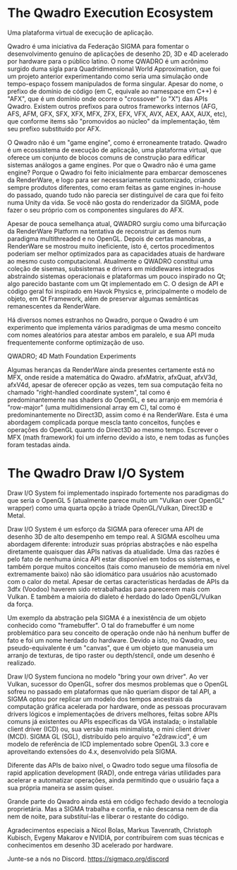 # The Qwadro Execution Ecosystem
Uma plataforma virtual de execução de aplicação.

Qwadro é uma iniciativa da Federação SIGMA para fomentar o desenvolvimento genuíno de aplicações de desenho 2D, 3D e 4D acelerado por hardware para o público latino. O nome QWADRO é um acrônimo surgido duma sigla para Quadridimensional World Approximation, que foi um projeto anterior experimentando como seria uma simulação onde tempo-espaço fossem manipulados de forma singular.
Apesar do nome, o prefixo de domínio de código (em C, equivale ao namespace em C++) é "AFX", que é um domínio onde ocorre o "crossover" (o "X") das APIs Qwadro. Existem outros prefixos para outros frameworks internos (AFG, AFS, AFM, GFX, SFX, XFX, MFX, ZFX, EFX, VFX, AVX, AEX, AAX, AUX, etc), que conforme items são "promovidos ao núcleo" da implementação, têm seu prefixo substituído por AFX.

O Qwadro não é um "game engine", como é erroneamente tratado. Qwadro é um ecossistema de execução de aplicação, uma plataforma virtual, que oferece um conjunto de blocos comuns de construção para edificar sistemas análogos a game engines.
Por que o Qwadro não é uma game engine? Porque o Qwadro foi feito inicialmente para embarcar demoscenes da RenderWare, e logo para ser necessariamente customizado, criando sempre produtos diferentes, como eram feitas as game engines in-house do passado, quando tudo não parecia ser distinguível de cara que foi feito numa Unity da vida. Se você não gosta do renderizador da SIGMA, pode fazer o seu próprio com os componentes singulares do AFX.

Apesar de pouca semelhança atual, QWADRO surgiu como uma bifurcação da RenderWare Platform na tentativa de reconstruir as demos num paradigma multithreaded e no OpenGL.
Depois de certas manobras, a RenderWare se mostrou muito ineficiente, isto é, certos procedimentos poderiam ser melhor optimizados para as capacidades atuais de hardware ao mesmo custo computacional.
Atualmente o QWADRO constitui uma coleção de sisemas, subsistemas e drivers em middlewares integrados abstraindo sistemas operacionais e plataformas um pouco inspirado no Qt; algo parecido bastante com um Qt implementado em C.
O design de API e código geral foi inspirado em Havok Physics e, principalmente o modelo de objeto, em Qt Framework, além de preservar algumas semânticas remanescentes da RenderWare.

Há diversos nomes estranhos no Qwadro, porque o Qwadro é um experimento que implementa vários paradigmas de uma mesmo conceito com nomes aleatórios para atestar ambos em paralelo, e sua API muda frequentemente conforme optimização de uso.

QWADRO; 4D Math Foundation Experiments

Algumas heranças da RenderWare ainda presentes certamente está no MFX, onde reside a matemática do Qwadro.
afxMatrix, afxQuat, afxV3d, afxV4d, apesar de oferecer opção as vezes, tem sua computação feita no chamado "right-handled coordinate system", tal como é predominantemente nas shaders do OpenGL, e seu arranjo em memória é "row-major" (uma multidimensional array em C), tal como é predominantemente no Direct3D, assim como é na RenderWare.
Esta é uma abordagem complicada porque mescla tanto conceitos, funções e operações do OpenGL quanto do Direct3D ao mesmo tempo. Escrever o MFX (math framework) foi um inferno devido a isto, e nem todas as funções foram testadas ainda.

# The Qwadro Draw I/O System

Draw I/O System foi implementado inspirado fortemente nos paradigmas do que seria o OpenGL 5 (atualmente parece muito um "Vulkan over OpenGL" wrapper) como uma quarta opção à tríade OpenGL/Vulkan, Direct3D e Metal.

Draw I/O System é um esforço da SIGMA para oferecer uma API de desenho 3D de alto desempenho em tempo real. A SIGMA escolheu uma abordagem diferente: introduzir suas próprias abstrações e não espelha diretamente quaisquer das APIs nativas da atualidade. Uma das razões é pelo fato de nenhuma única API estar disponível em todos os sistemas, e também porque muitos conceitos (tais como manuseio de memória em nível extremamente baixo) não são idiomático para usuários não acustomado com o calor do metal.
Apesar de certas características herdadas de APIs da 3dfx (Voodoo) haverem sido retrabalhadas para parecerem mais com Vulkan. E também a maioria do dialeto é herdado do lado OpenGL/Vulkan da força.

Um exemplo da abstração pela SIGMA é a inexistência de um objeto conhecido como "framebuffer". O tal do framebuffer é um nome problemático para seu conceito de operação onde não há nenhum buffer de fato e foi um nome herdado do hardware. Devido a isto, no Qwadro, seu pseudo-equivalente é um "canvas", que é um objeto que manuseia um arranjo de texturas, de tipo raster ou depth/stencil, onde um desenho é realizado.

Draw I/O System funciona no modelo "bring your own driver". Ao ver Vulkan, sucessor do OpenGL, sofrer dos mesmos problemas que o OpenGL sofreu no passado em plataformas que não queriam dispor de tal API, a SIGMA optou por replicar um modelo dos tempos ancestrais da computação gráfica acelerada por hardware, onde as pessoas procuravam drivers lógicos e implementações de drivers melhores, feitas sobre APIs comuns já existentes ou APIs específicas da VGA instalada; o installable client driver (ICD) ou, sua versão mais minimalista, o mini client driver (MCD).
SIGMA GL (SGL), distribuído pelo arquivo "e2draw.icd", é um modelo de referência de ICD implementado sobre OpenGL 3.3 core e aproveitando extensões do 4.x, desenvolvido pela SIGMA.

Diferente das APIs de baixo nível, o Qwadro todo segue uma filosofia de rapid application development (RAD), onde entrega várias utilidades para acelerar e automatizar operações, ainda permitindo que o usuário faça a sua própria maneira se assim quiser.

Grande parte do Qwadro ainda está em código fechado devido a tecnologia proprietária. Mas a SIGMA trabalha e confia, e não descansa nem de dia nem de noite, para substituí-las e liberar o restante do código.

Agradecimentos especiais a Nicol Bolas, Markus Tavenrath, Christoph Kubisch, Evgeny Makarov e NVIDIA, por contribuírem com suas técnicas e conhecimentos em desenho 3D acelerado por hardware.

Junte-se a nós no Discord. https://sigmaco.org/discord
